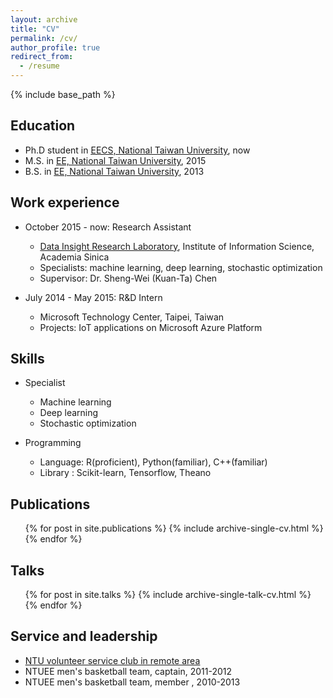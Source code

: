```yaml
---
layout: archive
title: "CV"
permalink: /cv/
author_profile: true
redirect_from:
  - /resume
---
```


{% include base_path %}

Education
------
* Ph.D student in <ins>[EECS, National Taiwan University](http://www.ee.ntu.edu.tw/graduate/english/)</ins>, now
* M.S. in <ins>[EE, National Taiwan University](http://www.ee.ntu.edu.tw/graduate/english/)</ins>, 2015
* B.S. in <ins>[EE, National Taiwan University](https://web.ee.ntu.edu.tw/eng/index.php)</ins>, 2013

Work experience
------
* October 2015 - now: Research Assistant
  * <ins>[Data Insight Research Laboratory](http://dirl.iis.sinica.edu.tw/)</ins>, Institute of Information Science, Academia Sinica
  * Specialists: machine learning, deep learning, stochastic optimization
  * Supervisor: Dr. Sheng-Wei (Kuan-Ta) Chen

* July 2014 - May 2015: R&D Intern
  * Microsoft Technology Center, Taipei, Taiwan
  * Projects: IoT applications on Microsoft Azure Platform
  
Skills
-------
* Specialist
  * Machine learning
  * Deep learning
  * Stochastic optimization

* Programming
  * Language: R(proficient), Python(familiar), C++(familiar)
  * Library : Scikit-learn, Tensorflow, Theano

Publications
------
  <ul>{% for post in site.publications %}
    {% include archive-single-cv.html %}
  {% endfor %}</ul>
  
Talks
------
  <ul>{% for post in site.talks %}
    {% include archive-single-talk-cv.html %}
  {% endfor %}</ul>
  
<!-- Teaching
  <ul>{% for post in site.teaching %}
    {% include archive-single-cv.html %}
  {% endfor %}</ul> -->
  
Service and leadership
------
* <ins>[NTU volunteer service club in remote area](https://zh-tw.facebook.com/ntuShanFu/)</ins>
* NTUEE men's basketball team, captain, 2011-2012
* NTUEE men's basketball team, member , 2010-2013

